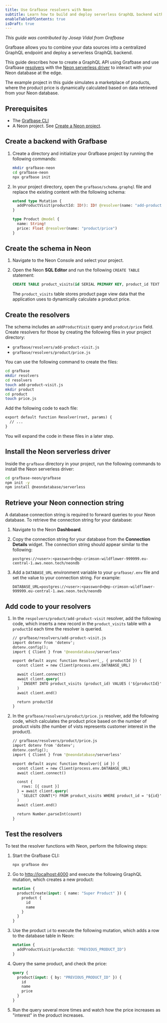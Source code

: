 ```yaml
---
title: Use Grafbase resolvers with Neon
subtitle: Learn how to build and deploy serverless GraphQL backend with Grafbase and Neon
enableTableOfContents: true
isDraft: true
---
```


_This guide was contributed by Josep Vidal from Grafbase_

Grafbase allows you to combine your data sources into a centralized GraphQL endpoint and deploy a serverless GraphQL backend.

This guide describes how to create a GraphQL API using Grafbase and use Grafbase [resolvers](https://website-git-gb-3006-add-changelog-for-resolvers.grafbase-vercel.dev/docs/edge-gateway/resolvers) with the [Neon serverless driver](/docs/serverless/serverless-driver) to interact with your Neon database at the edge.

The example project in this guide simulates a marketplace of products, where the product price is dynamically calculated based on data retrieved from your Neon database.

## Prerequisites

- The [Grafbase CLI](https://website-git-gb-3006-add-changelog-for-resolvers.grafbase-vercel.dev/cli)
- A Neon project. See [Create a Neon project](https://neon.tech/docs/manage/projects#create-a-project).

## Create a backend with Grafbase

1. Create a directory and initialize your Grafbase project by running the following commands:

    ```bash
    mkdir grafbase-neon
    cd grafbase-neon
    npx grafbase init
    ```

2. In your project directory, open the `grafbase/schema.graphql` file and replace the existing content with the following schema:

    ```graphql
    extend type Mutation {
      addProductVisit(productId: ID!): ID! @resolver(name: "add-product-visit")
    }

    type Product @model {
      name: String!
      price: Float @resolver(name: "product/price")
    }
    ```

## Create the schema in Neon

1. Navigate to the Neon Console and select your project.
2. Open the Neon **SQL Editor** and run the following `CREATE TABLE` statement:

    ```sql
    CREATE TABLE product_visits(id SERIAL PRIMARY KEY, product_id TEXT NOT NULL);
    ```

    The `product_visits` table stores product page view data that the application uses to dynamically calculate a product price.

## Create the resolvers

The schema includes an `addProductVisit` query and `prodcut/price` field. Create resolvers for those by creating the following files in your project directory:

- `grafbase/resolvers/add-product-visit.js`
- `grafbase/resolvers/product/price.js`

You can use the following command to create the files:

```bash
cd grafbase
mkdir resolvers
cd resolvers
touch add-product-visit.js
mkdir product 
cd product
touch price.js
```

Add the following code to each file:

  ```graphql
  export default function Resolver(root, params) {
    // ...
  }
  ```

You will expand the code in these files in a later step.

## Install the Neon serverless driver

Inside the `grafbase` directory in your project, run the following commands to install the Neon serverless driver:

  ```bash
  cd grafbase-neon/grafbase
  npm init -y
  npm install @neondatabase/serverless
  ```

## Retrieve your Neon connection string

A database connection string is required to forward queries to your Neon database. To retrieve the connection string for your database:

1. Navigate to the Neon **Dashboard**.
2. Copy the connection string for your database from the **Connection Details** widget. The connection string should appear similar to the following:

    ```text
    postgres://<user>:<password>@ep-crimson-wildflower-999999.eu-central-1.aws.neon.tech/neondb
    ```

3. Add a `DATABASE_URL` environment variable to your `grafbase/.env` file and set the value to your connection string. For example:

    ```text
    DATABASE_URL=postgres://<user>:<password>@ep-crimson-wildflower-999999.eu-central-1.aws.neon.tech/neondb
    ```

## Add code to your resolvers

1. In the `respolvers/product/add-product-visit` resolver, add the following code, which inserts a new record in the `product_visits` table with a `productId` each time the resolver is queried.

    ```graphql
    // grafbase/resolvers/add-product-visit.js
    import dotenv from 'dotenv';
    dotenv.config();
    import { Client } from '@neondatabase/serverless'

    export default async function Resolver(_, { productId }) {
      const client = new Client(process.env.DATABASE_URL)

      await client.connect()
      await client.query(
        `INSERT INTO product_visits (product_id) VALUES ('${productId}')`
      )
      await client.end()

      return productId
    }
    ```

2. In the `grafbase/resolvers/product/price.js` resolver, add the following code, which calculates the product price based on the number of product visits (the number of vists represents customer interest in the product).

    ```graphql
    // grafbase/resolvers/product/price.js
    import dotenv from 'dotenv';
    dotenv.config();
    import { Client } from '@neondatabase/serverless'

    export default async function Resolver({ id }) {
      const client = new Client(process.env.DATABASE_URL)
      await client.connect()

      const {
        rows: [{ count }]
      } = await client.query(
        `SELECT COUNT(*) FROM product_visits WHERE product_id = '${id}'`
      )
      await client.end()

      return Number.parseInt(count)
    }
    ```

## Test the resolvers

To test the resolver functions with Neon, perform the following steps:

1. Start the Grafbase CLI:

    ```bash
    npx grafbase dev
    ```

2. Go to [http://localhost:4000](http://localhost:4000) and execute the following GraphQL mutation, which creates a new product:

    ```graphql
    mutation {
      productCreate(input: { name: "Super Product" }) {
        product {
          id
          name
        }
      }
    }
    ```

3. Use the product `id` to execute the following mutation, which adds a row to the database table in Neon:

    ```graphql
    mutation {
      addProductVisit(productId: "PREVIOUS_PRODUCT_ID")
    }
    ```

4. Query the same product, and check the price:

    ```graphql
    query {
      product(input: { by: "PREVIOUS_PRODUCT_ID" }) {
        id
        name
        price
      }
    }
    ```

5. Run the query several more times and watch how the price increases as "interest" in the product increases.
